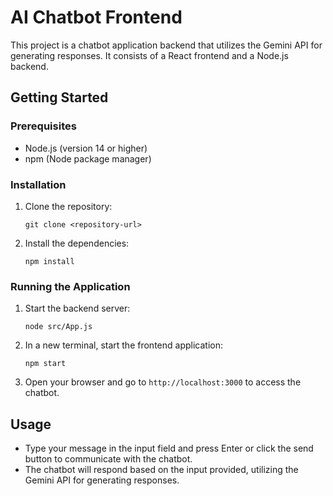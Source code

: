 # AI Chatbot Frontend

This project is a chatbot application backend that utilizes the Gemini API for generating responses. It consists of a React frontend and a Node.js backend.

## Getting Started

### Prerequisites

- Node.js (version 14 or higher)
- npm (Node package manager)

### Installation

1. Clone the repository:
   ```
   git clone <repository-url>
   ```

2. Install the dependencies:
   ```
   npm install
   ```
### Running the Application

1. Start the backend server:
   ```
   node src/App.js
   ```

2. In a new terminal, start the frontend application:
   ```
   npm start
   ```

3. Open your browser and go to `http://localhost:3000` to access the chatbot.

## Usage

- Type your message in the input field and press Enter or click the send button to communicate with the chatbot.
- The chatbot will respond based on the input provided, utilizing the Gemini API for generating responses.



